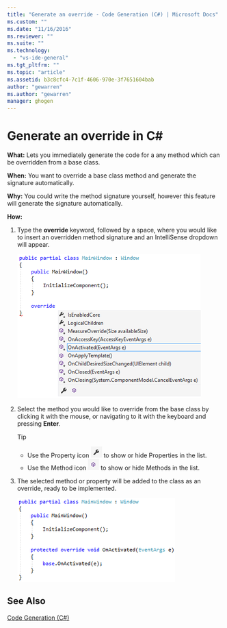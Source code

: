 ```yaml
---
title: "Generate an override - Code Generation (C#) | Microsoft Docs"
ms.custom: ""
ms.date: "11/16/2016"
ms.reviewer: ""
ms.suite: ""
ms.technology: 
  - "vs-ide-general"
ms.tgt_pltfrm: ""
ms.topic: "article"
ms.assetid: b3c8cfc4-7c1f-4606-970e-3f7651604bab
author: "gewarren"
ms.author: "gewarren"
manager: ghogen
---
```


# Generate an override in C# #
**What:** Lets you immediately generate the code for a any method which can be overridden from a base class. 

**When:** You want to override a base class method and generate the signature automatically.  

**Why:** You could write the method signature yourself, however this feature will generate the signature automatically. 

**How:**

1. Type the **override** keyword, followed by a space, where you would like to insert an overridden method signature and an IntelliSense dropdown will appear.

   ![Override IntelliSense](media/override_intellisense.png)

1. Select the method you would like to override from the base class by clicking it with the mouse, or navigating to it with the keyboard and pressing **Enter**.

   >[!TIP]
   >* Use the Property icon ![Property icon](media/override_property.png) to show or hide  Properties in the list.
   >* Use the Method icon ![Property icon](media/override_method.png) to show or hide Methods in the list.

1. The selected method or property will be added to the class as an override, ready to be implemented.

   ![Override result](media/override_result.png)

## See Also  
[Code Generation (C#)](../code-generation-csharp.md)  
